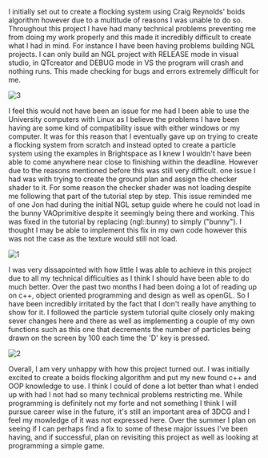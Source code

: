 I initially set out to create a flocking system using Craig Reynolds' boids algorithm however due to a multitude of reasons I was unable to do so. Throughout this project I have had many technical problems preventing me from doing my work properly and this made it incredibly difficult to create what I had in mind. For instance I have been having problems building NGL projects. I can only build an NGL project with RELEASE mode in visual studio, in QTcreator and DEBUG mode in VS the program will crash and nothing runs. This made checking for bugs and errors extremely difficult for me. 

![3](https://user-images.githubusercontent.com/61700542/84647046-d06bbc80-aefa-11ea-8d53-dc6e09d7a391.jpg)

I feel this would not have been an issue for me had I been able to use the University computers with Linux as I believe the problems I have been having are some kind of compatibility issue with either windows or my computer. It was for this reason that I eventually gave up on trying to create a flocking system from scratch and instead opted to create a particle system using the examples in Brightspace as I knew I wouldn't have been able to come anywhere near close to finishing within the deadline. However due to the reasons mentioned before this was still very difficult. one issue I had was with trying to create the ground plan and assign the checker shader to it. For some reason the checker shader was not loading despite me following that part of the tutorial step by step. This issue reminded me of one Jon had during the initial NGL setup guide where he could not load in the bunny VAOprimitive despite it seemingly being there and working. This was fixed in the tutorial by replacing (ngl::bunny) to simply ("bunny"). I thought I may be able to implement this fix in my own code however this was not the case as the texture would still not load. 

![1](https://user-images.githubusercontent.com/61700542/84647837-e4fc8480-aefb-11ea-883f-f74ba96d4f4e.jpg)

I was very dissapointed with how little I was able to achieve in this project due to all my technical difficulties as I think I should have been able to do much better. Over the past two months I had been doing a lot of reading up on c++, object oriented programming and design as well as openGL. So I have been incredibly irritated by the fact that I don't really have anything to show for it. I followed the particle system tutorial quite closely only making sever changes here and there as well as implementing a couple of my own functions such as this one that decrements the number of particles being drawn on the screen by 100 each time the 'D' key is pressed.

![2](https://user-images.githubusercontent.com/61700542/84648138-753ac980-aefc-11ea-97d2-ab395ed70dba.jpg)

Overall, I am very unhappy with how this project turned out. I was initially excited to create a boids flocking algorithm and put my new found c++ and OOP knowledge to use. I think I could of done a lot better than what I ended up with had I not had so many technical problems restricting me. While programming is definitely not my forte and not something I think I will pursue career wise in the future, it's still an important area of 3DCG and I feel my mowledge of it was not expressed here. Over the summer I plan on seeing if I can perhaps find a fix to some of these major issues I've been having, and if successful, plan on revisiting this project as well as looking at programming a simple game. 


